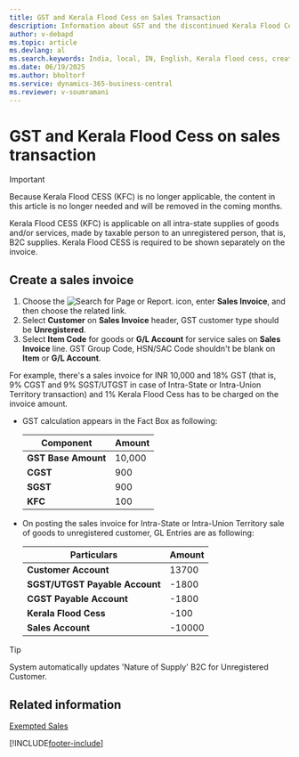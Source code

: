 ```yaml
---
title: GST and Kerala Flood Cess on Sales Transaction
description: Information about GST and the discontinued Kerala Flood Cess on sales transactions in India.
author: v-debapd
ms.topic: article
ms.devlang: al
ms.search.keywords: India, local, IN, English, Kerala flood cess, create sales invoice
ms.date: 06/19/2025
ms.author: bholtorf
ms.service: dynamics-365-business-central
ms.reviewer: v-soumramani
---
```


# GST and Kerala Flood Cess on sales transaction

> [!IMPORTANT]
> Because Kerala Flood CESS (KFC) is no longer applicable, the content in this article is no longer needed and will be removed in the coming months.

Kerala Flood CESS (KFC) is applicable on all intra-state supplies of goods and/or services, made by taxable person to an unregistered person, that is, B2C supplies. Kerala Flood CESS is required to be shown separately on the invoice.

## Create a sales invoice

1. Choose the ![Search for Page or Report.](image/search_small.png "Search for Page or Report icon") icon, enter **Sales Invoice**, and then choose the related link.
1. Select **Customer** on **Sales Invoice** header, GST customer type should be **Unregistered**.
1. Select **Item Code** for goods or **G/L Account** for service sales on **Sales Invoice** line. GST Group Code, HSN/SAC Code shouldn't be blank on **Item** or **G/L Account**.

For example, there's a sales invoice for INR 10,000 and 18% GST (that is, 9% CGST and 9% SGST/UTGST in case of Intra-State or Intra-Union Territory transaction) and 1% Kerala Flood Cess has to be charged on the invoice amount.

- GST calculation appears in the Fact Box as following:

    |Component|Amount|
    |----------------------------------|---------------------------------------|  
    |**GST Base Amount**|10,000|  
    |**CGST**|900|  
    |**SGST**|900|
    |**KFC**|100|

- On posting the sales invoice for Intra-State or Intra-Union Territory sale of goods to unregistered customer, GL Entries are as following:

    |Particulars|Amount|
    |----------------------------------|---------------------------------------|  
    |**Customer Account**|13700|  
    |**SGST/UTGST Payable Account**|-1800|  
    |**CGST Payable Account**|-1800|
    |**Kerala Flood Cess**|-100|
    |**Sales Account**|-10000|

> [!TIP]
> System automatically updates 'Nature of Supply' B2C for Unregistered Customer.

## Related information

[Exempted Sales](GST-Exempted-Sales.md)

[!INCLUDE[footer-include](../../includes/footer-banner.md)]
